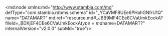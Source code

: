<?xml version="1.0" encoding="UTF-8"?>
<md:node xmlns:md="http://www.stambia.com/md" defType="com.stambia.rdbms.schema" id="_YCaVMF8UEe6PHahGNfrU1Q" name="DATAMART" md:ref="resource.md#_JBB9MF4CEe6CVaUmkEockA?fileId=_BDXjEF4CEe6CVaUmkEockA$type=md$name=DATAMART?" internalVersion="v2.0.0" subMd="true"/>
